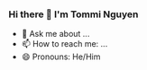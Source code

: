 ### Hi there 👋 I'm Tommi Nguyen
 - 💬 Ask me about ...
 - 📫 How to reach me: ...
 - 😄 Pronouns: He/Him

